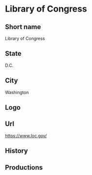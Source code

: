 # Library of Congress

## Short name

Library of Congress

## State

D.C.

## City

Washington

## Logo

## Url

https://www.loc.gov/

## History

## Productions



